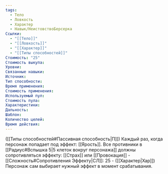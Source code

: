 ```yaml
---
tags:
  - Тело
  - Ловкость
  - Характер
  - Навык/НеистовствоБерсерка
Ссылки:
  - "[[Тело]]"
  - "[[Ловкость]]"
  - "[[Характер]]"
  - "[[Типы способностей]]"
Стоимость: "25"
Стоимость выкупа:
Уровни:
Связанные навыки:
Источник:
Тип способности:
Время применения:
Стоимость применения:
Используемый пул:
Стоимость пула:
Характеристики:
Дальность:
Шаблон:
Количество целей:
Время действия:
---
```

([[Типы способностей#Пассивная способность|П]]) Каждый раз, когда персонаж попадает под эффект: [[Ярость]]. Все противники в [[Радиус#Вспышка 5|5 клеток вокруг персонажа]] должны сопротивляться эффекту: [[Страх]] или [[Провокация]] - [[Сложность#Cопротивления Эффекту|СЛ]]: 25 - ([[Характер|Хар]])
Персонаж сам выбирает нужный эффект в момент срабатывания. 